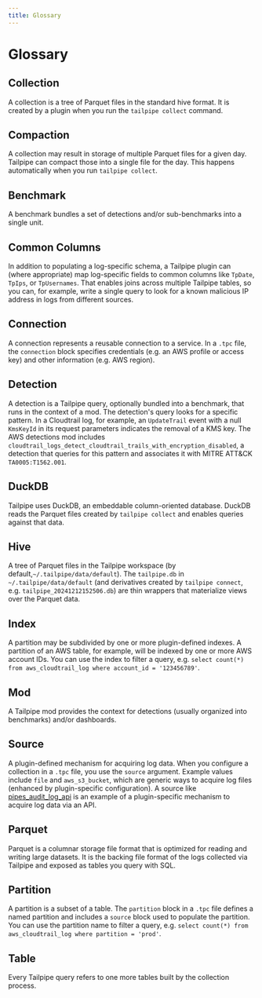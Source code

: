 ```yaml
---
title: Glossary
---
```


# Glossary

## Collection

A collection is a tree of Parquet files in the standard hive format. It is created by a plugin when you run the `tailpipe collect` command. 

## Compaction

A collection may result in storage of multiple Parquet files for a given day. Tailpipe can compact those into a single file for the day. This happens automatically when you run `tailpipe collect`.

## Benchmark

A benchmark bundles a set of detections and/or sub-benchmarks into a single unit.

## Common Columns

In addition to populating a log-specific schema, a Tailpipe plugin can (where appropriate) map log-specific fields to common columns like `TpDate`, `TpIps`, or `TpUsernames`. That enables joins across multiple Tailpipe tables, so you can, for example, write a single query to look for a known malicious IP address in logs from different sources.

## Connection

A connection represents a reusable connection to a service. In a `.tpc` file, the `connection` block specifies credentials (e.g. an AWS profile or access key) and other information (e.g. AWS region).

## Detection

A detection is a Tailpipe query, optionally bundled into a benchmark, that runs in the context of a mod. The detection's query looks for a specific pattern. In a Cloudtrail log, for example, an `UpdateTrail` event with a null `KmsKeyId` in its request parameters indicates the removal of a KMS key. The AWS detections mod includes `cloudtrail_logs_detect_cloudtrail_trails_with_encryption_disabled`, a detection that queries for this pattern and associates it with MITRE ATT&CK `TA0005:T1562.001`.

## DuckDB

Tailpipe uses DuckDB, an embeddable column-oriented database. DuckDB reads the Parquet files created by `tailpipe collect` and enables queries against that data.

## Hive

A tree of Parquet files in the Tailpipe workspace (by default,`~/.tailpipe/data/default`). The `tailpipe.db` in `~/.tailpipe/data/default` (and derivatives created by `tailpipe connect`, e.g. `tailpipe_20241212152506.db`) are thin wrappers that materialize views over the Parquet data.

## Index

A partition may be subdivided by one or more plugin-defined indexes. A partition of an AWS table, for example, will be indexed by one or more AWS account IDs. You can use the index to filter a query, e.g. `select count(*) from aws_cloudtrail_log where account_id = '123456789'`.  

## Mod

A Tailpipe mod provides the context for detections (usually organized into benchmarks) and/or dashboards.

## Source

A plugin-defined mechanism for acquiring log data. When you configure a collection in a `.tpc` file, you use the `source` argument. Example values include `file` and `aws_s3_bucket`, which are generic ways to acquire log files (enhanced by plugin-specific configuration). A source like [pipes_audit_log_api](https://hub-tailpipe.io/plugins/turbot/pipes/sources/pipes_audit_log_api) is an example of a plugin-specific mechanism to acquire log data via an API.

## Parquet

Parquet is a columnar storage file format that is optimized for reading and writing large datasets. It is the backing file format of the logs collected via Tailpipe and exposed as tables you query with SQL.

## Partition

A partition is a subset of a table. The `partition` block in a `.tpc` file defines a named partition and includes a `source` block used to populate the partition. You can use the partition name to filter a query, e.g. `select count(*) from aws_cloudtrail_log where partition = 'prod'`.

## Table

Every Tailpipe query refers to one more tables built by the collection process.

